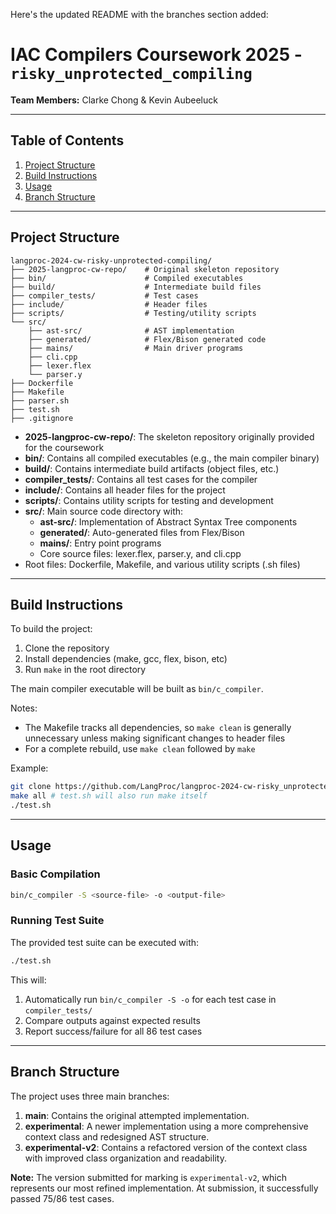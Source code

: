 Here's the updated README with the branches section added:

# IAC Compilers Coursework 2025 - `risky_unprotected_compiling`
**Team Members:** Clarke Chong & Kevin Aubeeluck  

---

## Table of Contents
1. [Project Structure](#project-structure)  
2. [Build Instructions](#build-instructions)  
3. [Usage](#usage)  
4. [Branch Structure](#branch-structure)  

---

## Project Structure

```
langproc-2024-cw-risky-unprotected-compiling/
├── 2025-langproc-cw-repo/    # Original skeleton repository
├── bin/                      # Compiled executables
├── build/                    # Intermediate build files
├── compiler_tests/           # Test cases
├── include/                  # Header files
├── scripts/                  # Testing/utility scripts
└── src/
    ├── ast-src/              # AST implementation
    ├── generated/            # Flex/Bison generated code
    ├── mains/                # Main driver programs
    ├── cli.cpp
    ├── lexer.flex
    └── parser.y
├── Dockerfile
├── Makefile
├── parser.sh
├── test.sh
├── .gitignore
```

- **2025-langproc-cw-repo/**: The skeleton repository originally provided for the coursework
- **bin/**: Contains all compiled executables (e.g., the main compiler binary)
- **build/**: Contains intermediate build artifacts (object files, etc.)
- **compiler_tests/**: Contains all test cases for the compiler
- **include/**: Contains all header files for the project
- **scripts/**: Contains utility scripts for testing and development
- **src/**: Main source code directory with:
  - **ast-src/**: Implementation of Abstract Syntax Tree components
  - **generated/**: Auto-generated files from Flex/Bison
  - **mains/**: Entry point programs
  - Core source files: lexer.flex, parser.y, and cli.cpp
- Root files: Dockerfile, Makefile, and various utility scripts (.sh files)

---

## Build Instructions

To build the project:
1. Clone the repository  
2. Install dependencies (make, gcc, flex, bison, etc)  
3. Run `make` in the root directory  

The main compiler executable will be built as `bin/c_compiler`.

Notes:
- The Makefile tracks all dependencies, so `make clean` is generally unnecessary unless making significant changes to header files
- For a complete rebuild, use `make clean` followed by `make`

Example:
```bash
git clone https://github.com/LangProc/langproc-2024-cw-risky_unprotected_compiling.git
make all # test.sh will also run make itself
./test.sh
```

---

## Usage

### Basic Compilation
```bash
bin/c_compiler -S <source-file> -o <output-file>
```

### Running Test Suite
The provided test suite can be executed with:
```bash
./test.sh
```

This will:
1. Automatically run `bin/c_compiler -S -o` for each test case in `compiler_tests/`
2. Compare outputs against expected results
3. Report success/failure for all 86 test cases

---

## Branch Structure

The project uses three main branches:

1. **main**: Contains the original attempted implementation.
2. **experimental**: A newer implementation using a more comprehensive context class and redesigned AST structure.
3. **experimental-v2**: Contains a refactored version of the context class with improved class organization and readability.

**Note:** The version submitted for marking is `experimental-v2`, which represents our most refined implementation. At submission, it successfully passed 75/86 test cases.